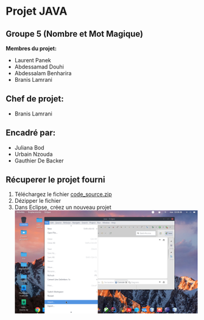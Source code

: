 # Projet JAVA
## Groupe 5 (Nombre et Mot Magique)
**Membres du projet:**
- Laurent Panek
- Abdessamad Douhi
- Abdessalam Benharira
- Branis Lamrani
## Chef de projet:
- Branis Lamrani
## Encadré par:
- Juliana Bod
- Urbain Nzouda
- Gauthier De Backer
## Récuperer le projet fourni
1. Téléchargez le fichier [code_source.zip](https://github.com/Laurent-PANEK/projet_JAVA/tree/master/Code_Source)
2. Dézipper le fichier
3. Dans Eclipse, créez un nouveau projet 
![Step1](Steps/1.png)

